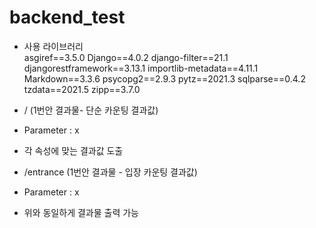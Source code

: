 # backend_test

- 사용 라이브러리  
asgiref==3.5.0
Django==4.0.2
django-filter==21.1
djangorestframework==3.13.1
importlib-metadata==4.11.1
Markdown==3.3.6
psycopg2==2.9.3
pytz==2021.3
sqlparse==0.4.2
tzdata==2021.5
zipp==3.7.0



- / (1번안 결과물- 단순 카운팅 결과값)

 - Parameter : x
 - 각 속성에 맞는 결과값 도출
 
 - /entrance (1번안 결과물 - 입장 카운팅 결과값)
 
 - Parameter : x
 - 위와 동일하게 결과물 출력 가능


